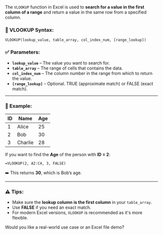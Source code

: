 The `VLOOKUP` function in Excel is used to **search for a value in the first column of a range** and return a value in the same row from a specified column.

### 🔹 VLOOKUP Syntax:
```
VLOOKUP(lookup_value, table_array, col_index_num, [range_lookup])
```

### ✅ Parameters:
- **`lookup_value`** – The value you want to search for.
- **`table_array`** – The range of cells that contains the data.
- **`col_index_num`** – The column number in the range from which to return the value.
- **`[range_lookup]`** – Optional. TRUE (approximate match) or FALSE (exact match).

---

### 🧠 Example:

| ID | Name     | Age |
|----|----------|-----|
| 1  | Alice    | 25  |
| 2  | Bob      | 30  |
| 3  | Charlie  | 28  |

If you want to find the **Age** of the person with **ID = 2**:

```
=VLOOKUP(2, A2:C4, 3, FALSE)
```

➡️ This returns **30**, which is Bob’s age.

---

### ⚠️ Tips:
- Make sure the **lookup column is the first column** in your `table_array`.
- Use **FALSE** if you need an exact match.
- For modern Excel versions, `XLOOKUP` is recommended as it's more flexible.

Would you like a real-world use case or an Excel file demo?